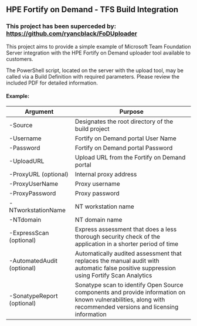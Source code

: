 ## HPE Fortify on Demand - TFS Build Integration

### This project has been superceded by: https://github.com/ryancblack/FoDUploader


This project aims to provide a simple example of Microsoft Team Foundation Server integration with the HPE Fortify on Demand uploader tool available to customers.

The PowerShell script, located on the server with the upload tool, may be called via a Build Definition with required parameters. Please review the included PDF for detailed information.



#### Example:


|    Argument                                               |    Purpose                                                                                                                                                             |
|-----------------------------------------------------------|------------------------------------------------------------------------------------------------------------------------------------------------------------------------|
|    -Source                                                |    Designates the root directory of the build project                                                                                                                  |
|    -Username                                              |    Fortify on Demand portal User Name                                                                                                                                  |
|    -Password                                              |    Fortify on Demand portal Password                                                                                                                                   |
|    -UploadURL                                             |    Upload URL from the Fortify on Demand portal                                                                                                                        |
|    -ProxyURL  (optional)                                  |    Internal proxy address                                                                                                                                              |
|    -ProxyUserName                                         |    Proxy username                                                                                                                                                      |
|    -ProxyPassword                                         |    Proxy password                                                                                                                                                      |
|    -NTworkstationName                                     |    NT workstation name                                                                                                                                                 |
|    -NTdomain                                              |    NT domain name                                                                                                                                                      |
|    -ExpressScan (optional)                                |    Express assessment that does a less thorough   security check of the application in a shorter period of time                                                        |
|    -AutomatedAudit (optional)                             |    Automatically audited assessment that replaces the   manual audit with automatic false positive suppression using Fortify Scan Analytics                            |
|    -SonatypeReport (optional)                             |    Sonatype scan to identify Open Source components   and provide information on known vulnerabilities, along with recommended   versions and licensing information    |
